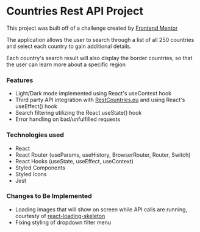 # Countries Rest API Project

This project was built off of a challenge created by [Frontend Mentor](https://www.frontendmentor.io/challenges/rest-countries-api-with-color-theme-switcher-5cacc469fec04111f7b848ca)

The application allows the user to search through a list of all 250 countries and select each country to gain additional details. 

Each country's search result will also display the border countries, so that the user can learn more about a specific region 

### Features 
- Light/Dark mode implemented using React's useContext hook
- Third party API integration with [RestCountries.eu](https://restcountries.eu/) and using  React's useEffect() hook
- Search filtering utilizing the React useState() hook 
- Error handling on bad/unfulfilled requests 

### Technologies used 

- React 
- React Router (useParams, useHistory, BrowserRouter, Router, Switch)
- React Hooks (useState, useEffect, useContext)
- Styled Components
- Styled Icons
- Jest 

### Changes to Be Implemented 

- Loading images that will show on screen while API calls are running, courtesty of [react-loading-skeleton](https://github.com/dvtng/react-loading-skeleton)
- Fixing styling of dropdown filter menu 